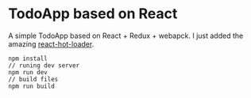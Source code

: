 # TodoApp based on React

A simple TodoApp based on React + Redux + webapck. I just added the amazing [react-hot-loader](https://github.com/gaearon/react-hot-loader).

```
npm install
// runing dev server
npm run dev
// build files
npm run build
```
